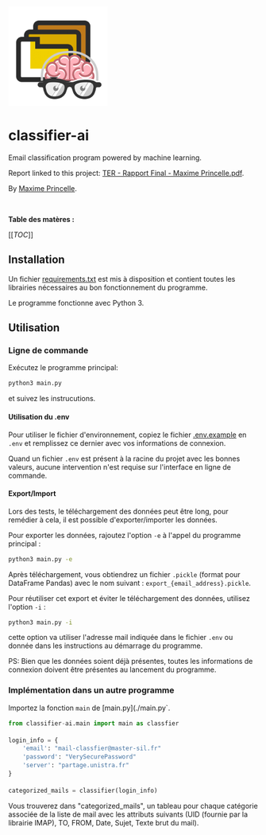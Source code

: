<img src="./logo.png" alt="Classifier AI Logo" height="200" width="200" />

# classifier-ai

Email classification program powered by machine learning.

Report linked to this project: [TER - Rapport Final - Maxime Princelle.pdf](https://github.com/ThePrincelle/classifier-ai/files/11948670/TER.-.Rapport.Final.-.Maxime.Princelle.pdf).


By [Maxime Princelle](https://contact.princelle.org).

<br/>

**Table des matères :**

[[_TOC_]]

## Installation

Un fichier [requirements.txt](./requirements.txt) est mis à disposition et contient toutes les librairies nécessaires au bon fonctionnement du programme.

Le programme fonctionne avec Python 3.


## Utilisation

### Ligne de commande

Exécutez le programme principal: 

```bash
python3 main.py
```

et suivez les instrucutions.

#### Utilisation du .env

Pour utiliser le fichier d'environnement, copiez le fichier [.env.example](./.env.example) en `.env` et remplissez ce dernier avec vos informations de connexion.

Quand un fichier `.env` est présent à la racine du projet avec les bonnes valeurs, aucune intervention n'est requise sur l'interface en ligne de commande.

#### Export/Import

Lors des tests, le téléchargement des données peut être long, pour remédier à cela, il est possible d'exporter/importer les données.

Pour exporter les données, rajoutez l'option `-e` à l'appel du programme principal : 

```bash
python3 main.py -e
```

Après téléchargement, vous obtiendrez un fichier `.pickle` (format pour DataFrame Pandas) avec le nom suivant : `export_{email_address}.pickle`.

Pour réutiliser cet export et éviter le téléchargement des données, utilisez l'option `-i` : 

```bash
python3 main.py -i
```

cette option va utiliser l'adresse mail indiquée dans le fichier `.env` ou donnée dans les instructions au démarrage du programme. 

PS: Bien que les données soient déjà présentes, toutes les informations de connexion doivent être présentes au lancement du programme.

### Implémentation dans un autre programme

Importez la fonction `main` de [main.py](./main.py`. 

```python
from classifier-ai.main import main as classfier

login_info = {
    'email': "mail-classfier@master-sil.fr"
    'password': "VerySecurePassword"
    'server': "partage.unistra.fr"
}

categorized_mails = classifier(login_info)
```

Vous trouverez dans "categorized_mails", un tableau pour chaque catégorie associée de la liste de mail avec les attributs suivants (UID (fournie par la librairie IMAP), TO, FROM, Date, Sujet, Texte brut du mail).




